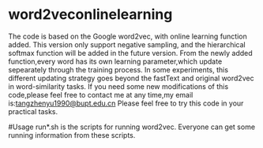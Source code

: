 # word2veconlinelearning
The code is based on the Google word2vec, with online learning function added. This version only support negative sampling, and the hierarchical softmax function will be added in the future version.
From the newly added function,every word has its own learning parameter,which update sepearately through the training process. In some experiments, this different updating strategy goes beyond the fastText and original word2vec in word-similarity tasks. If you need some new modifications of this code,please feel free to contact me at any time,my email is:tangzhenyu1990@bupt.edu.cn Please feel free to try this code in your practical tasks.

#Usage
run*.sh is the scripts for running word2vec.
Everyone can get some running information from these scripts.
